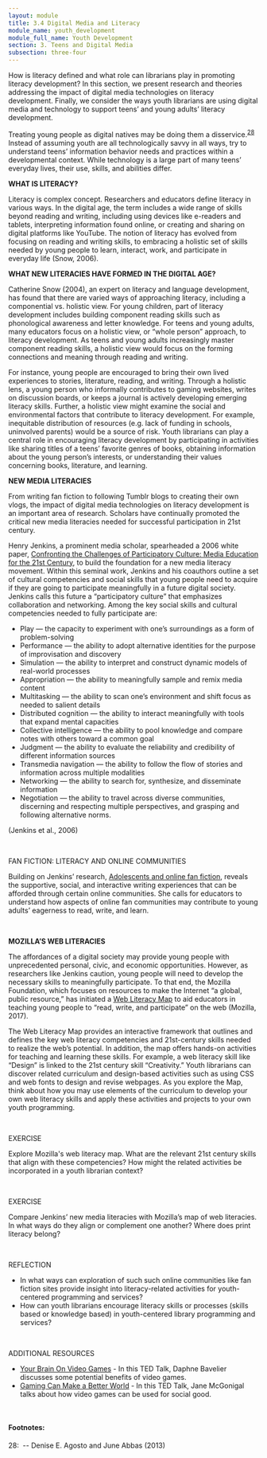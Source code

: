 ```yaml
---
layout: module
title: 3.4 Digital Media and Literacy
module_name: youth_development
module_full_name: Youth Development
section: 3. Teens and Digital Media
subsection: three-four
---
```



How is literacy defined and what role can librarians play in promoting literacy development? In this section, we present research and theories addressing the impact of digital media technologies on literacy development. Finally, we consider the ways youth librarians are using digital media and technology to support teens’ and young adults’ literacy development.   

Treating young people as digital natives may be doing them a disservice.<sup>[28](#fn28)</sup> Instead of assuming youth are all technologically savvy in all ways, try to understand teens’ information behavior needs and practices within a developmental context. While technology is a large part of many teens’ everyday lives, their use, skills, and abilities differ.  

**WHAT IS LITERACY?**  

Literacy is complex concept. Researchers and educators define literacy in various ways. In the digital age, the term includes a wide range of skills beyond reading and writing, including using devices like e-readers and tablets, interpreting information found online, or creating and sharing on digital platforms like YouTube. The notion of literacy has evolved from focusing on reading and writing skills, to embracing a holistic set of skills needed by young people to learn, interact, work, and participate in everyday life (Snow, 2006).  

**WHAT NEW LITERACIES HAVE FORMED IN THE DIGITAL AGE?**  

Catherine Snow (2004), an expert on literacy and language development, has found that there are varied ways of approaching literacy, including a componential vs. holistic view. For young children, part of literacy development includes building component reading skills such as phonological awareness and letter knowledge. For teens and young adults, many educators focus on a holistic view, or “whole person” approach, to literacy development. As teens and young adults increasingly master component reading skills, a holistic view would focus on the forming connections and meaning through reading and writing. 

For instance, young people are encouraged to bring their own lived experiences to stories, literature, reading, and writing. Through a holistic lens, a young person who informally contributes to gaming websites, writes on discussion boards, or keeps a journal is actively developing emerging literacy skills. Further, a holistic view might examine the social and environmental factors that contribute to literacy development. For example, inequitable distribution of resources (e.g. lack of funding in schools, uninvolved parents) would be a source of risk. Youth librarians can play a central role in encouraging literacy development by participating in activities like sharing titles of a teens’ favorite genres of books, obtaining information about the young person’s interests, or understanding their values concerning books, literature, and learning. 

**NEW MEDIA LITERACIES** 

From writing fan fiction to following Tumblr blogs to creating their own vlogs, the impact of digital media technologies on literacy development is an important area of research. Scholars have continually promoted the critical new media literacies needed for successful participation in 21st century.  

Henry Jenkins, a prominent media scholar, spearheaded a 2006 white paper, [Confronting the Challenges of Participatory Culture: Media Education for the 21st Century](https://www.macfound.org/media/article_pdfs/JENKINS_WHITE_PAPER.PDF), to build the foundation for a new media literacy movement. Within this seminal work, Jenkins and his coauthors outline a set of cultural competencies and social skills that young people need to acquire if they are going to participate meaningfully in a future digital society. Jenkins calls this future a “participatory culture” that emphasizes collaboration and networking. Among the key social skills and cultural competencies needed to fully participate are: 

- Play — the capacity to experiment with one’s surroundings as a form of problem-solving 
- Performance — the ability to adopt alternative identities for the purpose of improvisation and discovery 
- Simulation — the ability to interpret and construct dynamic models of real-world processes 
- Appropriation — the ability to meaningfully sample and remix media content 
- Multitasking — the ability to scan one’s environment and shift focus as needed to salient details 
- Distributed cognition — the ability to interact meaningfully with tools that expand mental capacities 
- Collective intelligence — the ability to pool knowledge and compare notes with others toward a common goal 
- Judgment — the ability to evaluate the reliability and credibility of different information sources 
- Transmedia navigation — the ability to follow the flow of stories and information across multiple modalities 
- Networking — the ability to search for, synthesize, and disseminate information 
- Negotiation — the ability to travel across diverse communities, discerning and respecting multiple perspectives, and grasping and following alternative norms. 

(Jenkins et al., 2006) 

<br>
<div class="explanatory"> 

  <p><span class="box-title">FAN FICTION: LITERACY AND ONLINE COMMUNITIES</span></p> 
  <p>Building on Jenkins’ research, <a href="http://www.faculty.uci.edu//scripts/UCIFacultyProfiles/education/profile.cfm?faculty_id=5336'>Rebecca Black</a>, a researcher who studies literacy and popular culture, examined the literacy practices that English language learning and immigrant youth engaged in through their fan fiction related activities. Her research of a popular online fanfiction community demonstrates how community members can help youth improve their English literacy. During the process of writing and critiquing other fan’s stories, youth engage with a diverse group of writers who share feedback as well as a deep interest and knowledge of a topic. The immediate response and interaction from the community provides young writers with motivation to practice revising their texts and take on the identity of a fledgling writer. Black’s research in her book, <a href="https://www.peterlang.com/view/product/70742?tab=reviews">Adolescents and online fan fiction</a>, reveals the supportive, social, and interactive writing experiences that can be afforded through certain online communities. She calls for educators to understand how aspects of online fan communities may contribute to young adults’ eagerness to read, write, and learn.</p>
</div>
<br>

**MOZILLA’S WEB LITERACIES** 

The affordances of a digital society may provide young people with unprecedented personal, civic, and economic opportunities. However, as researchers like Jenkins caution, young people will need to develop the necessary skills to meaningfully participate. To that end, the Mozilla Foundation, which focuses on resources to make the Internet “a global, public resource,” has initiated a [Web Literacy Map](https://learning.mozilla.org/en-US/web-literacy) to aid educators in teaching young people to “read, write, and participate” on the web (Mozilla, 2017). 

The Web Literacy Map provides an interactive framework that outlines and defines the key web literacy competencies and 21st-century skills needed to realize the web’s potential. In addition, the map offers hands-on activities for teaching and learning these skills. For example, a web literacy skill like “Design” is linked to the 21st century skill “Creativity.” Youth librarians can discover related curriculum and design-based activities such as using CSS and web fonts to design and revise webpages. As you explore the Map, think about how you may use elements of the curriculum to develop your own web literacy skills and apply these activities and projects to your own youth programming. 

<br>
<div class="reflection"> 

  <p><span class="box-title">EXERCISE</span></p> 
  <p>Explore Mozilla's web literacy map. What are the relevant 21st century skills that align with these competencies? How might the related activities be incorporated in a youth librarian context?</p>
</div>
<br>

<div class="reflection"> 

  <p><span class="box-title">EXERCISE</span></p> 
  <p>Compare Jenkins’ new media literacies with Mozilla’s map of web literacies. In what ways do they align or complement one another? Where does print literacy belong?</p>
</div>

<br>
<div class="reflection"> 

  <p><span class="box-title">REFLECTION</span></p> 
  <ul>
  <li>In what ways can exploration of such such online communities like fan fiction sites provide insight into literacy-related activities for youth-centered programming and services?</li>
<li>How can youth librarians encourage literacy skills or processes (skills based or knowledge based) in youth-centered library programming and services?</li>
  </ul>
</div>
<br>


<div class="explanatory">  
  <p><span class="box-title">ADDITIONAL RESOURCES</span></p> 
<ul>
  <li><a href="https://www.ted.com/talks/daphne_bavelier_your_brain_on_video_games#373535">Your Brain On Video Games</a> - In this TED Talk, Daphne Bavelier discusses some potential benefits of video games.</li>
  <li><a href="https://www.ted.com/talks/jane_mcgonigal_gaming_can_make_a_better_world">Gaming Can Make a Better World</a> - In this TED Talk, Jane McGonigal talks about how video games can be used for social good.</li>
</ul> 
</div> 
<br> 


#### Footnotes:

<a name="fn28">28</a>:  -- Denise E. Agosto and June Abbas (2013)

